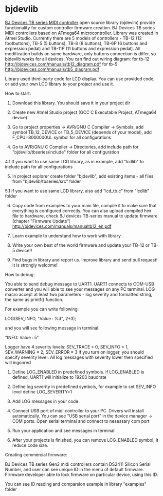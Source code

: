 # bjdevlib
[BJ Devices TB series MIDI controller](http://bjdevices.com)  open source library (bjdevlib) provide functionality for custom controller firmware creation.
BJ Devices TB series MIDI controllers based on ATmega64 microcontroller. Library was created in Atmel Studio. 
Currently there are 5 models of controllers - TB-12 (12 footbuttons), TB-5 (5 buttons), TB-8 (8 buttons), TB-6P (6 buttons and expression pedal) and TB-11P (11 buttons and expression pedal).
All modification builds on same hardware, only buttons connection is differ, so bjdevlib works for all devices.
You can find out wiring diagram:
for tb-12 http://bjdevices.com/manuals/tb12_diagram.pdf
for tb-5 http://bjdevices.com/manuals/tb5_diagram.pdf

Library used third-party code for LCD display. You can use provided code, or add your own LCD library to your project and use it.

How to start:

1. Download this library. You should save it in your project dir

2. Create new Atmel Studio project (GCC C Executable Project, ATmega64 device)

3. Go to project properties -> AVR/GNU C Compiler -> Symbols, add symbol TB_12_DEVICE or TB_5_DEVICE (depends of your model), add F_CPU=8000000UL symbol for all configurations

4. Go to AVR/GNU C Compiler -> Directories, add include path for "bjdevlib/tbseries/include" folder for all configuration

 4.1 If you want to use same LCD library, as in example, add "lcdlib" to include path for all configurations

5. In project explorer create folder "bjdevlib", add existing items - all files from "bjdevlib/tbseries/src" folder

 5.1 If you want to use same LCD library, also add "lcd_tb.c" from "lcdlib" folder

6. Copy code from examples to your main file, compile it to make sure that everything is configured correctly. You can also upload compiled hex file to hardware, check BJ devices TB-series manual to update firmware (chapter "Firmware Update") http://bjdevices.com/manuals/manualtb12_en.pdf 

7. Learn example to understand how to work with library

8. Write your own best of the world firmware and update your TB-12 or TB-5 device!!

9. Find bugs in library and report us. Improve library and send pull request! It is strongly welcome!

How to debug:

You able to send debug message to UART1. UART1 connects to COM-USB converter and you will able to see your messages on any PC terminal. LOG macro accept at least two parameters - log severity and formatted string, the same as printf() function.

For example you can write following:

LOG(SEV_INFO, "Value : %d", 2+3);

and you will see following message in terminal:

"INFO: Value : 5"

Logger have 4 severity levels: SEV_TRACE = 0, SEV_INFO = 1, SEV_WARNING = 2, SEV_ERROR = 3
If you turn on logger, you should specify severity level. All log messages with severity lower then specified will ingonred

1. Define LOG_ENABLED in predefined symbols. If LOG_ENABLED is defined, UART1 will initialize to 19200 baudrate

2. Define log severity in predefined symbols, for example to set SEV_INFO level define LOG_SEVERITY=1
 
3. Add LOG messages in your code

4. Connect USB port of midi controller to your PC. Drivers will install automatically. You can see "USB serial port" in the device manager -> COM ports. Open serial terminal and connect to nesessary com port

5. Run your application and see messages in terminal

6. After your projects is finished, you can remove LOG_ENABLED symbol, it reduce code size.

Creating commercial firmware:

BJ Devices TB series Gen2 midi controllers contain DS2411 Silicon Serial Number, and user can see unique ID in the menu of default firmware. Firmware developer able to lock firmware on particular device, using this ID. 

You can see ID reading and comparsion example in library "examples" folder

